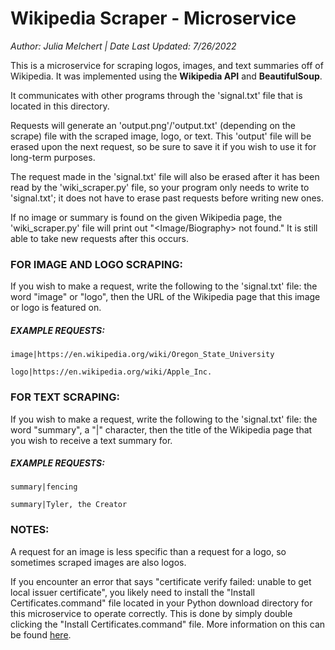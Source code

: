 # Wikipedia Scraper - Microservice
*Author: Julia Melchert | Date Last Updated: 7/26/2022*

This is a microservice for scraping logos, images, and text summaries off of Wikipedia. It was implemented using the **Wikipedia API** and **BeautifulSoup**.

It communicates with other programs through the 'signal.txt' file that is located in this directory.

Requests will generate an 'output.png'/'output.txt' (depending on the scrape) file with the scraped image, logo, or text. This 'output' file will be erased upon the next request, so be sure to save it if you wish to use it for long-term purposes.

The request made in the 'signal.txt' file will also be erased after it has been read by the 'wiki_scraper.py' file, so your program only needs to write to 'signal.txt'; it does not have to erase past requests before writing new ones.

If no image or summary is found on the given Wikipedia page, the 'wiki_scraper.py' file will print out "<Image/Biography> not found." It is still able to take new requests after this occurs.



### **FOR IMAGE AND LOGO SCRAPING:**

If you wish to make a request, write the following to the 'signal.txt' file:
the word "image" or "logo", then the URL of the Wikipedia page that this image or logo is featured on.

##### **EXAMPLE REQUESTS:**

    image|https://en.wikipedia.org/wiki/Oregon_State_University
    
    logo|https://en.wikipedia.org/wiki/Apple_Inc.


### **FOR TEXT SCRAPING:**

If you wish to make a request, write the following to the 'signal.txt' file:
the word "summary", a "|" character, then the title of the Wikipedia page that you wish to receive a text summary for.

##### **EXAMPLE REQUESTS:**

    summary|fencing

    summary|Tyler, the Creator



### NOTES:

A request for an image is less specific than a request for a logo, so sometimes scraped images are also logos.

If you encounter an error that says "certificate verify failed: unable to get local issuer certificate", you likely need to install the "Install Certificates.command" file located in your Python download directory for this microservice to operate correctly. This is done by simply double clicking the "Install Certificates.command" file. More information on this can be found [here](https://stackoverflow.com/questions/52805115/certificate-verify-failed-unable-to-get-local-issuer-certificate).
